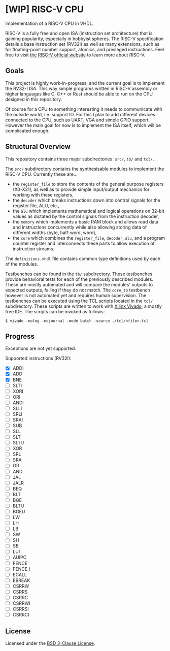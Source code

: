 # [WIP] RISC-V CPU 

Implementation of a RISC-V CPU in VHDL.

RISC-V is a fully free and open ISA (instruction set architecture) that is gaining popularity,
especially in hobbyist spheres.
The RISC-V specification details a base instruction set (RV32I) as well as many extensions, such
as for floating-point number support, atomics, and privileged instructions.
Feel free to visit [the RISC-V official website](https://riscv.org/) to learn more
about RISC-V.

## Goals

This project is highly work-in-progress, and the current goal is to implement
the RV32-I ISA. This way simple programs written in RISC-V assembly or higher languages like
C, C++ or Rust should be able to run on the CPU designed in this repository.

Of course for a CPU to something interesting it needs to communicate with the outside world,
i.e. support IO. For this I plan to add different devices connected to the CPU, such as
UART, VGA and simple GPIO support. However the main goal for now is to implement
the ISA itself, which will be complicated enough.

## Structural Overview

This repository contains three major subdirectories: `src/`, `tb/` and `tcl/`.

The `src/` subdirectory contains the synthesisable modules to implement the RISC-V CPU.
Currently these are...

  - the `register_file` to store the contents of the general purpose registers (X0-X31), as well
  as to provide simple input/output mechanics for working with these registers,
  - the `decoder` which breaks instructions down into control signals for the register file, ALU,
  etc.,
  - the `alu` which implements mathematical and logical operations on 32-bit values as dictated
  by the control signals from the instruction decoder,
  - the `memory` which implements a basic RAM block and allows read data and instructions
  concurrently while also allowing storing data of different widths (byte, half-word, word),
  - the `core` which combines the `register_file`, `decoder`, `alu`, and a program counter
  register and interconnects these parts to allow execution of instruction streams.

The `definitions.vhdl` file contains common type definitions used by each of the modules.

Testbenches can be found in the `tb/` subdirectory. These testbenches provide behavioral tests 
for each of the previously described modules. These are mostly automated and will compare the
modules' outputs to expected outputs, failing if they do not match. The `core_tb` testbench
however is not automated yet and requires human supervision.
The testbenches can be executed using the TCL scripts located in the `tcl/` subdirectory.
These scripts are written to work with [Xilinx Vivado](https://www.xilinx.com/support/download.html),
a mostly free IDE.
The scripts can be invoked as follows:
```
$ vivado -nolog -nojournal -mode batch -source ./tcl/<file>.tcl
```

## Progress

Exceptions are not yet supported.

Supported instructions (RV32I):
 - [x] ADDI
 - [x] ADD
 - [x] BNE
 - [ ] SLTI
 - [ ] XORI
 - [ ] ORI
 - [ ] ANDI
 - [ ] SLLI
 - [ ] SRLI
 - [ ] SRAI
 - [ ] SUB
 - [ ] SLL
 - [ ] SLT
 - [ ] SLTU
 - [ ] XOR
 - [ ] SRL
 - [ ] SRA
 - [ ] OR
 - [ ] AND
 - [ ] JAL
 - [ ] JALR
 - [ ] BEQ
 - [ ] BLT
 - [ ] BGE
 - [ ] BLTU
 - [ ] BGEU
 - [ ] LW
 - [ ] LH
 - [ ] LB
 - [ ] SW
 - [ ] SH
 - [ ] SB
 - [ ] LUI
 - [ ] AUIPC
 - [ ] FENCE
 - [ ] FENCE.I
 - [ ] ECALL
 - [ ] EBREAK
 - [ ] CSRRW
 - [ ] CSRRS
 - [ ] CSRRC
 - [ ] CSRRWI
 - [ ] CSRRSI
 - [ ] CSRRCI

## License

Licensed under the [BSD 3-Clause License](./LICENSE).
